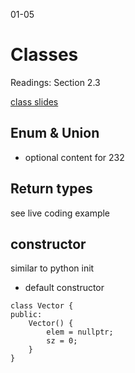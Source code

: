 01-05

# Classes 

Readings: Section 2.3

[class slides](https://cse232-msu.github.io/CSE232/lectures/week04.html)

## Enum & Union

- optional content for 232

## Return types

see live coding example

## constructor

similar to python init

- default constructor

```
class Vector {
public:
    Vector() {
        elem = nullptr;
        sz = 0;
    }
}


